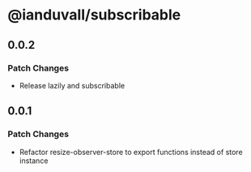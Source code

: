 # @ianduvall/subscribable

## 0.0.2

### Patch Changes

- Release lazily and subscribable

## 0.0.1

### Patch Changes

- Refactor resize-observer-store to export functions instead of store instance
